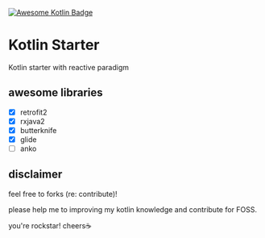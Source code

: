 [![Awesome Kotlin Badge](https://kotlin.link/awesome-kotlin.svg)](https://github.com/isfaaghyth/Kotlin-Starter)

# Kotlin Starter
Kotlin starter with reactive paradigm

## awesome libraries
- [x] retrofit2
- [x] rxjava2
- [x] butterknife
- [x] glide
- [ ] anko

## disclaimer

feel free to forks (re: contribute)!

please help me to improving my kotlin knowledge and contribute for FOSS.

you're rockstar! cheers☕ 
